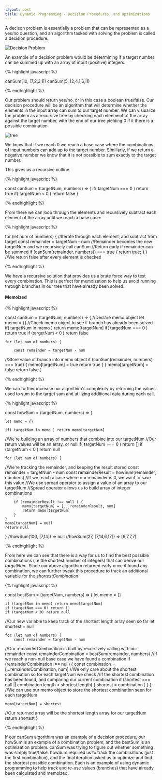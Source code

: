 ```yaml
---
layout: post
title: Dynamic Programming - Decision Procedures, and Optimizations
---
```


A decison problem is essentially a problem that can be represented as a yes/no question, and an algorithm tasked with solving the problem is called a decision procedure.

![Decision Problem](https://upload.wikimedia.org/wikipedia/commons/0/06/Decision_Problem.svg)

An example of a decision problem would be determining if a target number can be summed up with an array of input (positive) integers.

{% highlight javascript %}

canSum(10, [7,2,3,1])
canSum(5, [2,4,1,6,1])

{% endhighlight %}

Our problem should return yes/no, or in this case a boolean true/false.  Our decision procedure will be an algorithm that will determine whether the elements in the input array can sum to our target number.  We can visiualize the problem as a recursive tree by checking each eleement of the array against the target number, with the end of our tree yielding 0 if it there is a possible combination. 

![tree](https://drive.google.com/uc?id=1BlztedSRiPzRprnflVDojFUV5pM3F5P8)

We know that if we reach 0 we reach a base case where the combinations of input numbers can add up to the target number.  Simiilarly, if we return a negative number we know that it is not possible to sum exactly to the target number.  


This gives us a recursive outline:


{% highlight javascript %}

const canSum = (targetNum, numbers) => {
    if( targetNum === 0 ) return true
    if( targetNum < 0 ) return false
}

{% endhighlight %}

From there we can loop through the elements and recursively subtract each element of the array until we reach a base case:


{% highlight javascript %}

for (let num of numbers) {
//Iterate through each element, and subtract from target
    const remainder = targetNum - num
//Remainder becomes the new targetNum and we recursively call canSum
//Return early if remainder can be summed
    if (canSum(remainder, numbers)) === true {
        return true;
    }
}
//We return false after every element is checked

{% endhighlight %}

We have a recursive solution that provides us a brute force way to test every combination.  This is perfect for memoization to help us avoid running through branches in our tree that have already been solved. 

#### Memoized
{% highlight javascript %}

const canSum = (targetNum, numbers) => {
//Declare memo object
    let memo = {}
//Check memo object to see if branch has already been solved
    if( targetNum in memo ) return memo[targetNum]
    if( targetNum === 0 ) return true
    if (targetNum < 0 ) return false

    for (let num of numbers) {

        const remainder = targetNum - num
//Store value of branch into memo object 
        if (canSum(remainder, numbers) === true) {
            memo[targetNum] = true
            return true
        }
    }
    memo[targetNum] = false
    return false
}

{% endhighlight %}

We can further increase our algorithim's complexity by returning the values used to sum to the target sum and utilizing additional data during each call.  

{% highlight javascript %}

const howSum = (targetNum, numbers) => {

    let memo = {}

    if( targetNum in memo ) return memo[targetNum]
//We're building an array of numbers that combine into our targetNum
//Our return values will be an array, or null
    if( targetNum === 0 ) return []
    if (targetNum < 0 ) return null

    for (let num of numbers) {
//We're tracking the remainder, and keeping the result stored
        const remainder = targetNum - num
        const remainderResult = howSum(remainder, numbers)
//If we reach a case where our remainder is 0, we want to save this value
//We use spread operator to assign a value of an array to our targetNum
//Spread operator allows us to build array of integer combinations

        if (remainderResult !== null ) {
            memo[targetNum] = [...remainderResult, num]
            return memo[targetNum]
        }
    }
    memo[targetNum] = null
    return null
}
//howSum(100, [7,14]) => null
//howSum(27, [7,14,6,17]) => [6,7,7,7]

{% endhighlight %}

From here we can see that there is a way for us to find the best possible combinations (i.e the shortest number of integers) that can derive our *targetNum*.  Since our above algorithim returned early once it found any combination, we can further tweak this procedure to track an additional variable for the *shortestCombination*

{% highlight javascript %}

const bestSum = (targetNum, numbers) => {
    let memo = {}

    if (targetNum in memo) return memo[targetNum]
    if (targetNum === 0) return []
    if (targetNum < 0) return null
//Our new variable to keep track of the shortest length array seen so far
    let shortest = null

    for (let num of numbers) {
        const remainder = targetNum - num 
//Our remainderCombination is built by recursively calling with our remainder
        const remainderCombination = bestSum(remainder, numbers) 
//If we reach a non-null base case we have found a combination
        if (remainderCombination !== null) {
            const combination = [...remainderCombination, num] 
//We only care about the shortest combination so for each targetNum we check
//If the shortest combination has been found, and comparing our current combination
            if (shortest === null || combination.length < shortest.length) {
                shortest = combination
            }
        }
    }
//We can use our memo object to store the shortest combination seen for each targetNum

    memo[targetNum] = shortest

//Our returned array will be the shortest length array for our targetNum
    return shortest
}

{% endhighlight %}


If our canSum algorithim was an example of a decision procedure, our howSum is an example of a combination problem, and the bestSum is an optimization problem.  canSum was trying to figure out whether something was simply true/false.  howSum required us to track the combinations (just the first combination), and the final iteration asked us to optimize and find the shortest possible combination. Each is an example of using dynamic programming to help track and re-use values (branches) that have already been calculated and memoized.
